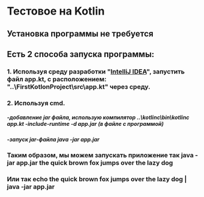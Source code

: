 # Тестовое на Kotlin 
##  Установка программы не требуется
##  Есть 2 способа запуска программы:
### 1. Используя среду разработки "[IntelliJ IDEA](https://www.jetbrains.com/ru-ru/idea/ "IntelliJ IDEA's Homepage")", запустить файл app.kt, с расположением: "..\FirstKotlonProject\src\app.kt" через среду. 
### 2. Используя cmd. 
#####  -добавление jar файла, использую компилятор ..\kotlinc\bin\kotlinc app.kt -include-runtime -d app.jar  (в файле с программой)
#####  -запуск jar-файла java -jar app.jar
### Таким образом, мы можем запускать приложение так java -jar app.jar the quick brown fox jumps over the lazy dog
### Или так echo the quick brown fox jumps over the lazy dog | java -jar app.jar



